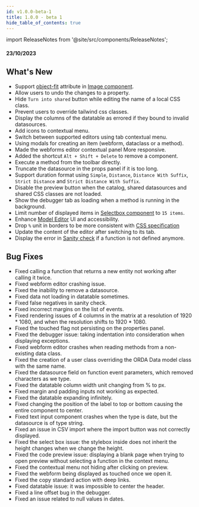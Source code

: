 ```yaml
---
id: v1.0.0-beta-1
title: 1.0.0 - beta 1
hide_table_of_contents: true
---
```


import ReleaseNotes from '@site/src/components/ReleaseNotes';

#### 23/10/2023


## What's New


- Support [object-fit](https://developer.mozilla.org/en-US/docs/Web/CSS/object-fit) attribute in [Image component](../studio/design-webforms/components/image.md).
- Allow users to undo the changes to a property.
- Hide `Turn into shared` button while editing the name of a local CSS class.
- Prevent users to override tailwind css classes.
- Display the columns of the datatable as errored if they bound to invalid datasources.
- Add icons to contextual menu.
- Switch between supported editors using tab contextual menu.
- Using modals for creating an item (webform, dataclass or a method).
- Made the webforms editor contextual panel More responsive.
- Added the shortcut `Alt + Shift + Delete` to remove a component.
- Execute a method from the toolbar directly.
- Truncate the datasource in the props panel if it is too long.
- Support duration format using `Simple`, `Distance`, `Distance With Suffix`, `Strict Distance` and `Strict Distance With Suffix`.
- Disable the preview button when the catalog, shared datasources and shared CSS classes are not loaded.
- Show the debugger tab as loading when a method is running in the background.
- Limit number of displayed items in [Selectbox component](../studio/design-webforms/components/selectbox.md) to `15 items`.
- Enhance [Model Editor](../studio/model/model-editor-interface.md#header-panel) UI and accessibility.
- Drop `%` unit in borders to be more consistent with <a href="https://www.w3.org/TR/CSS2/box.html#border-width-properties">CSS specification</a>
- Update the content of the editor after switching to its tab.
- Display the error in [Sanity check](../studio/design-webforms/create-webform.md#header-panel) if a function is not defined anymore.

        

## Bug Fixes

- Fixed calling a function that returns a new entity not working after calling it twice.
- Fixed webform editor crashing issue.
- Fixed the inability to remove a datasource.
- Fixed data not loading in datatable sometimes.
- Fixed false negatives in sanity check.
- Fixed incorrect margins on the list of events.
- Fixed rendering issues of 4 columns in the matrix at a resolution of 1920 * 1080, and when the resolution shifts to 1920 * 1080.
- Fixed the touched flag not persisting on the properties panel.
- Fixed the debugger issue: taking indentation into consideration when displaying exceptions.
- Fixed webform editor crashes when reading methods from a non-existing data class.
- Fixed the creation of a user class overriding the ORDA Data model class with the same name.
- Fixed the datasource field on function event parameters, which removed characters as we type.
- Fixed the datatable column width unit changing from % to px.
- Fixed margin and padding inputs not working as expected.
- Fixed the datatable expanding infinitely.
- Fixed changing the position of the label to top or bottom causing the entire component to center.
- Fixed text input component crashes when the type is date, but the datasource is of type string.
- Fixed an issue in CSV import where the import button was not correctly displayed.
- Fixed the select box issue: the stylebox inside does not inherit the height changes when we change the height.
- Fixed the code preview issue: displaying a blank page when trying to open preview without selecting a function in the context menu.
- Fixed the contextual menu not hiding after clicking on preview.
- Fixed the webform being displayed as touched once we open it.
- Fixed the copy standard action with deep links.
- Fixed datatable issue: it was impossible to center the header.
- Fixed a line offset bug in the debugger.
- Fixed an issue related to null values in dates.